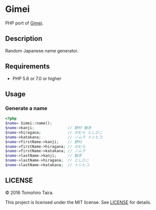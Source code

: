 Gimei
================================================================================

PHP port of [Gimei](https://github.com/willnet/gimei).


Description
--------------------------------------------------------------------------------

Random Japanese name generator.


Requirements
--------------------------------------------------------------------------------

- PHP 5.6 or 7.0 or higher


Usage
--------------------------------------------------------------------------------

### Generate a name

```php
<?php
$name= Gimei::name();
$name->kanji;               // 野村 敏彦
$name->hiragana;            // のむら としひこ
$name->katakana;            // ノムラ トシヒコ
$name->firstName->kanji;    // 野村
$name->firstName->hiragana; // のむら
$name->firstName->katakana; // ノムラ
$name->lastName->kanji;     // 敏彦
$name->lastName->hiragana;  // としひこ
$name->lastName->katakana;  // トシヒコ
```


LICENSE
--------------------------------------------------------------------------------

&copy; 2016 Tomohiro Taira.

This project is licensed under the MIT license. See [LICENSE](LICENSE) for details.
